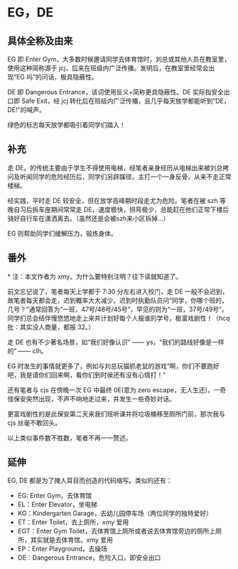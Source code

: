 # EG，DE

## 具体全称及由来

EG 即 Enter Gym，大多数时候邀请同学去体育馆时，刘总或其他人员在教室里，使用这种简称源于 jcj，后来在班级内广泛传播。发明后，在教室里经常会出现“EG 吗”的问话，极具隐蔽性。

DE 即 Dangerous Entrance，该词使用反义+简称更具隐蔽性。DE 实际指安全出口即 Safe Exit，经 jcj 转化后在班级内广泛传播，且几乎每天放学都能听到“DE，DE!"的喊声。

绿色的标志每天放学都吸引着同学们踏入！

## 补充

走 DE。的传统主要由于学生不得使用电梯，经笔者亲身经历从电梯出来被刘总拷问及听闻同学的危险经历后，同学们另辟蹊径，主打一个一身反骨，从来不走正常楼梯。

经实践，平时走 DE 较安全，但在放学高峰期时段走尤为危险。笔者在被 szh 等晚自习后拆车座期间常常走 DE，速度极快，拐弯极少，总能赶在他们正常下楼后骑好自行车在潇洒离去。（虽然还是会被szh来小区拆掉...）

EG 则帮助同学们缓解压力，锻炼身体。

## 番外

\* 注：本文作者为 xmy。为什么要特别注明？往下读就知道了。

前文忘记说了，笔者每天上学都于 7:30 分左右进入校门，走 DE 一般不会迟到，故笔者每天都会走，迟到概率大大减少。迟到时执勤队员问“同学，你哪个班的，几号？”通常回答为“一班，47号/48号/45号”，罕见的则为“一班，37号/49号”。同学们总会结伴慢悠悠地走上来并计划好每个人报谁的学号，极富戏剧性！（hcq 批：其实没人商量，都报 32。）

走 DE 也有不少著名场景，如“我们好像认识” —— ys，“我们的路线好像是一样的” —— clh。

EG 时发生的事情就更多了，例如与刘总玩猫抓老鼠的游戏“啊，你们不要跑好吧，我是请你们回来啊，看你们到时侯还有没有心情打！”

还有笔者与 cjs 在傍晚一次 EG 中最终 0E(意为 zero escape，无人生还)，一奇怪保安突然出现，不声不响地走过来，并发生一些奇妙对话。

更富戏剧性的是此保安第二天来我们班听课并将垃圾桶移至厕所门前，那次我与 cjs 丝毫不敢回头。

以上类似事件数不胜数，笔者不再一一赘述。

## 延伸

EG, DE 都是为了掩人耳目而创造的代码缩写。类似的还有：
- EG: Enter Gym，去体育馆
- EL：Enter Elevator，坐电梯
- KG：Kindergarten Garage，去幼儿园停车场（两位同学的独特爱好）
- ET：Enter Toilet，去上厕所，xmy 爱用
- EGT：Enter Gym Toilet，去体育馆上厕所或者说去体育馆旁边的厕所上厕所，其实就是去体育馆。xmy 爱用
- EP：Enter Playground，去操场
- DE：Dangerous Entrance，危险入口，即安全出口
